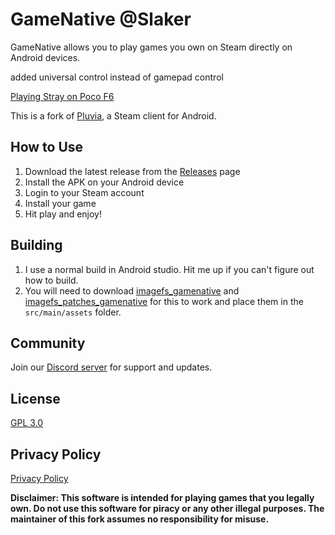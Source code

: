 # GameNative @Slaker


GameNative allows you to play games you own on Steam directly on Android devices.

added universal control instead of gamepad control 

[Playing Stray on Poco F6](https://github.com/user-attachments/assets/1870fd14-7de9-4054-ba92-d3a5c73686b5)

This is a fork of [Pluvia](https://github.com/oxters168/Pluvia), a Steam client for Android.

## How to Use

1. Download the latest release from the [Releases](https://github.com/utkarshdalal/GameNative/releases) page
2. Install the APK on your Android device
3. Login to your Steam account
4. Install your game
5. Hit play and enjoy!

## Building
1. I use a normal build in Android studio. Hit me up if you can't figure out how to build.
2. You will need to download [imagefs_gamenative](https://drive.google.com/file/d/1IfPTwHKcGbhrRBFd0JLBVvIdeA9bFocE/view?usp=sharing) and [imagefs_patches_gamenative](https://drive.google.com/file/d/1RJb204kybzigEcjHegh7y1T8lcXb_6wG/view?usp=drive_link) for this to work and place them in the `src/main/assets` folder.

## Community

Join our [Discord server](https://discord.gg/2hKv4VfZfE) for support and updates.

## License
[GPL 3.0](https://github.com/utkarshdalal/GameNative/blob/master/LICENSE)

## Privacy Policy
[Privacy Policy](https://github.com/utkarshdalal/GameNative/blob/master/PrivacyPolicy/README.md)

**Disclaimer: This software is intended for playing games that you legally own. Do not use this software for piracy or any other illegal purposes. The maintainer of this fork assumes no 
responsibility for misuse.**
